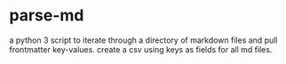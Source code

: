 # parse-md

a python 3 script to iterate through a directory of markdown files and pull frontmatter key-values. create a csv using keys as fields for all md files.
